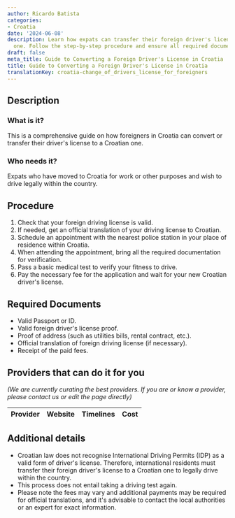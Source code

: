 ```yaml
---
author: Ricardo Batista
categories:
- Croatia
date: '2024-06-08'
description: Learn how expats can transfer their foreign driver's license to a Croatian
  one. Follow the step-by-step procedure and ensure all required documents are ready.
draft: false
meta_title: Guide to Converting a Foreign Driver's License in Croatia
title: Guide to Converting a Foreign Driver's License in Croatia
translationKey: croatia-change_of_drivers_license_for_foreigners
---
```


## Description
### What is it?
This is a comprehensive guide on how foreigners in Croatia can convert or transfer their driver's license to a Croatian one.
### Who needs it?
Expats who have moved to Croatia for work or other purposes and wish to drive legally within the country.

## Procedure

1. Check that your foreign driving license is valid.
2. If needed, get an official translation of your driving license to Croatian.
3. Schedule an appointment with the nearest police station in your place of residence within Croatia.
4. When attending the appointment, bring all the required documentation for verification.
5. Pass a basic medical test to verify your fitness to drive.
6. Pay the necessary fee for the application and wait for your new Croatian driver's license.

## Required Documents

- Valid Passport or ID.
- Valid foreign driver's license proof.
- Proof of address (such as utilities bills, rental contract, etc.).
- Official translation of foreign driving license (if necessary).
- Receipt of the paid fees.

## Providers that can do it for you

_(We are currently curating the best providers. If you are or know a provider, please contact us or edit the page directly)_

| Provider        |     Website     |     Timelines    |       Cost      |
| --------------- | --------------- |  :-------------: | :-------------: |

## Additional details

- Croatian law does not recognise International Driving Permits (IDP) as a valid form of driver's license. Therefore, international residents must transfer their foreign driver's license to a Croatian one to legally drive within the country.
- This process does not entail taking a driving test again.
- Please note the fees may vary and additional payments may be required for official translations, and it's advisable to contact the local authorities or an expert for exact information.